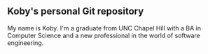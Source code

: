 **Koby's personal Git repository**
---
My name is Koby. I'm a graduate from UNC Chapel Hill with a BA in Computer Science and a new professional in the world of software engineering.
